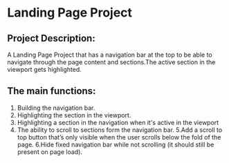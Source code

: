 # Landing Page Project

## Project Description:

 A Landing Page Project that has a navigation bar at the top to be able to navigate through the page content and sections.The active section in the viewport gets highlighted.

## The main functions:

 1. Building the navigation bar.
 2. Highlighting the section in the viewport.
 3. Highlighting a section in the navigation when it's active in the viewport
 4. The ability to scroll to sections form the navigation bar.
 5.Add a scroll to top button that’s only visible when the user scrolls below the fold of the page.
 6.Hide fixed navigation bar while not scrolling (it should still be present on page load).

